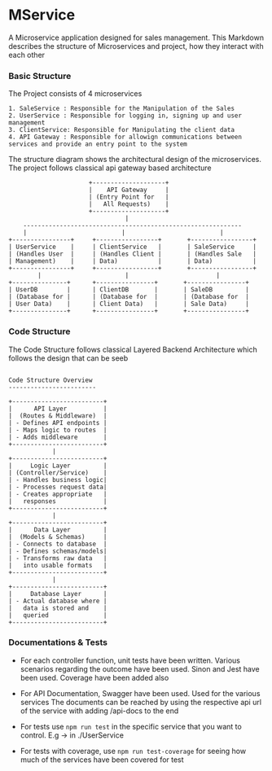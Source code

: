 # MService
A Microservice application designed for sales management.
This Markdown describes the structure of Microservices and project, how they interact with each other

### Basic Structure

The Project consists of 4 microservices

```
1. SaleService : Responsible for the Manipulation of the Sales
2. UserService : Responsible for logging in, signing up and user management
3. ClientService: Responsible for Manipulating the client data
4. API Gateway : Responsible for allowign communications between services and provide an entry point to the system
```

The structure diagram shows the architectural design of the microservices. The project follows classical api gateway based architecture

```
                      +--------------------+
                      |    API Gateway     |
                      | (Entry Point for   |
                      |   All Requests)    |
                      +--------------------+
                                |
    ------------------------------------------------------------
    |                          |                          |
+----------------+     +-----------------+       +-----------------+
| UserService    |     | ClientService   |       | SaleService     |
| (Handles User  |     | (Handles Client |       | (Handles Sale   |
| Management)    |     | Data)           |       | Data)           |
+----------------+     +-----------------+       +-----------------+
        |                       |                        |
+---------------+      +----------------+       +----------------+
| UserDB        |      | ClientDB       |       | SaleDB         |
| (Database for |      | (Database for  |       | (Database for  |
| User Data)    |      | Client Data)   |       | Sale Data)     |
+---------------+      +----------------+       +----------------+

```

### Code Structure

The Code Structure follows classical Layered Backend Architecture which follows the design that can be seeb 

```

Code Structure Overview
------------------------

+-------------------------+
|      API Layer          |
|  (Routes & Middleware)  |
| - Defines API endpoints |
| - Maps logic to routes  |
| - Adds middleware       |
+-------------------------+
            |
+-------------------------+
|     Logic Layer         |
| (Controller/Service)    |
| - Handles business logic|
| - Processes request data|
| - Creates appropriate   |
|   responses             |
+-------------------------+
            |
+-------------------------+
|      Data Layer         |
|  (Models & Schemas)     |
| - Connects to database  |
| - Defines schemas/models|
| - Transforms raw data   |
|   into usable formats   |
+-------------------------+
            |
+-------------------------+
|     Database Layer      |
| - Actual database where |
|   data is stored and    |
|   queried               |
+-------------------------+

```

### Documentations & Tests

* For each controller function, unit tests have been written. 
Various scenarios regarding the outcome have been used.
Sinon and Jest have been used. Coverage have been added also

* For API Documentation, Swagger have been used. Used for the various services
  The documents can be reached by using the respective api url of the service with adding /api-docs to the end
  
* For tests use `npm run test` in the specific service that you want to control. E.g -> in ./UserService
* For tests with coverage, use `npm run test-coverage` for seeing how much of the services have been covered for test 
